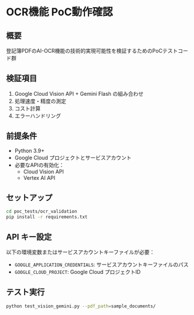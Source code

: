 # OCR機能 PoC動作確認

## 概要
登記簿PDFのAI-OCR機能の技術的実現可能性を検証するためのPoCテストコード群

## 検証項目
1. Google Cloud Vision API + Gemini Flash の組み合わせ
2. 処理速度・精度の測定
3. コスト計算
4. エラーハンドリング

## 前提条件
- Python 3.9+
- Google Cloud プロジェクトとサービスアカウント
- 必要なAPIの有効化：
  - Cloud Vision API
  - Vertex AI API

## セットアップ
```bash
cd poc_tests/ocr_validation
pip install -r requirements.txt
```

## API キー設定
以下の環境変数またはサービスアカウントキーファイルが必要：
- `GOOGLE_APPLICATION_CREDENTIALS`: サービスアカウントキーファイルのパス
- `GOOGLE_CLOUD_PROJECT`: Google Cloud プロジェクトID

## テスト実行
```bash
python test_vision_gemini.py --pdf_path=sample_documents/
```